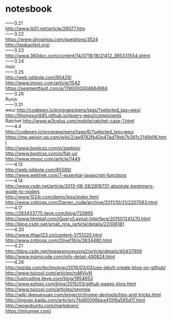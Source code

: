 # notesbook
  ——3.21   
  http://www.jb51.net/article/26077.htm   
  ——3.22   
  https://www.shiyanlou.com/questions/3524   
  http://taobaofed.org/   
  ——3.23   
  http://www.360doc.com/content/14/0718/18/21412_395331554.shtml  
  ——3.24   
  inoic   
  ——3.25   
  http://web.jobbole.com/85429/   
  http://www.imooc.com/article/1542   
  https://segmentfault.com/a/1190000004684984   
  ——3.26   
  Runjs   
   ——3.31   
  weui  http://codepen.io/progrape/pens/tags/?selected_tag=weui   
  http://lihongxun945.github.io/jquery-weui/components   
  Ratchet  http://www.w3cplus.com/mobile/ratchet-case-1.html   
  ——4.4   
  http://codepen.io/progrape/pens/tags/6/?selected_tag=weui    
  https://mp.weixin.qq.com/wiki/2/ae9782fb42e47ad79eb7b361c2149d16.html   
  http://www.bootcss.com/p/zeptojs/   
  http://www.bootcss.com/p/flat-ui/   
  http://www.imooc.com/article/1449   
  ——4.13    
  http://web.jobbole.com/85589/   
  http://www.webhek.com/7-essential-javascript-functions   
  ——4.14   
  http://www.csdn.net/article/2013-08-28/2816731-absolute-beginners-guide-to-nodejs   
  http://www.1024i.com/demo/less/index.html   
  http://www.cnblogs.com/Darren_code/archive/2011/10/31/2207063.html   
  ——4.17   
  http://283433775.iteye.com/blog/720895    
  http://www.htmleaf.com/jQuery/Layout-Interface/201501241270.html    
  http://blog.csdn.net/small_rice_/article/details/22006181    
  ——4.20     
  http://www.ithao123.cn/content-3751220.html   
  http://www.cnblogs.com/Olive116/p/3634480.html   
  ——4.21   
  http://blog.csdn.net/imageprocessing2/article/details/40437909   
  http://www.mamicode.com/info-detail-490824.html    
  ——4.26    
  http://pizida.com/technology/2016/03/03/use-jekyll-create-blog-on-github/    
  http://www.tuicool.com/articles/ruMVjyN     
  http://justcoding.iteye.com/blog/1954653    
  http://www.ezlippi.com/blog/2015/03/github-pages-blog.html    
  http://www.tuicool.com/articles/neymea    
  http://wiki.jikexueyuan.com/project/chrome-devtools/tips-and-tricks.html   
  http://jingyan.baidu.com/article/c74d60006bea410f6a595d17.html    
  http://wowubuntu.com/markdown/    
  https://mirumee.com/   
